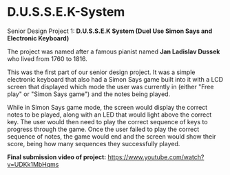 # D.U.S.S.E.K-System
Senior Design Project 1: **D.U.S.S.E.K System (Duel Use Simon Says and Electronic Keyboard)**

The project was named after a famous pianist named **Jan Ladislav Dussek** who lived from 1760 to 1816.

This was the first part of our senior design project. It was a simple electronic keyboard that also had a Simon Says game built into it with a LCD screen that displayed which mode the user was currently in (either "Free play" or "Simon Says game") and the notes being played. 

While in Simon Says game mode, the screen would display the correct notes to be played, along with an LED that would light above the correct key. The user would then need to play the correct sequence of keys to progress through the game. Once the user failed to play the correct sequence of notes, the game would end and the screen would show their score, being how many sequences they successfully played.

**Final submission video of project:**
https://www.youtube.com/watch?v=UDKk1MbHqms
